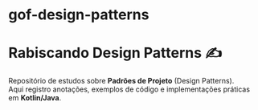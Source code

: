 # gof-design-patterns

# Rabiscando Design Patterns ✍️

Repositório de estudos sobre **Padrões de Projeto** (Design Patterns).  
Aqui registro anotações, exemplos de código e implementações práticas em **Kotlin/Java**.

